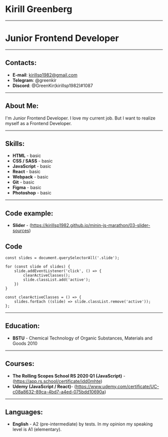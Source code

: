 # Kirill Greenberg

***

# Junior Frontend Developer

***

## Contacts:
 - **E-mail**: <kirillsp1982@gmail.com>
 - **Telegram**: @greenkir
 - **Discord**: @GreenKir(kirillsp1982)#1087

***

## About Me:
I'm Junior Frontend Developer. I love my current job. But I want to realize myself as a Frontend Developer.

***

## Skills:
 - **HTML** - basic
 - **CSS / SASS** - basic
 - **JavaScript** - basic
 - **React** - basic
 - **Webpack** - basic
 - **Git** - basic
 - **Figma** - basic
 - **Photoshop** - basic

***

## Code example:
 - **Slider** - (https://kirillsp1982.github.io/minin-js-marathon/03-slider-sources)

## Code

    const slides = document.querySelectorAll('.slide');

    for (const slide of slides) {
        slide.addEventListener('click', () => {
            clearActiveClasses();
            slide.classList.add('active');
        })
    }

    const clearActiveClasses = () => {
        slides.forEach ((slide) => slide.classList.remove('active'));
    };

***

## Education:
 - **BSTU** - Chemical Technology of Organic Substances, Materials and Goods 2010

***

## Courses:
 - **The Rolling Scopes School RS 2020 Q1 (JavaScript)** - (https://app.rs.school/certificate/idd0mhte)
 - **Udemy (JavaScript / React)**- (https://www.udemy.com/certificate/UC-c08a8632-89ca-4bd7-a4ed-075bdd10690a)

***

## Languages:
 - **English** - A2 (pre-intermediate) by tests. In my opinion my speaking level is A1 (elementary).